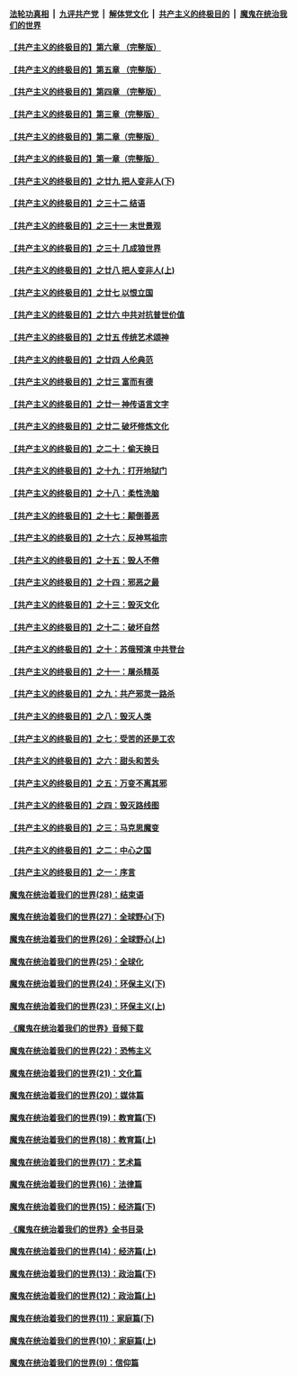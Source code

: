 ####  [法轮功真相](../../../../basic/blob/master/README.md?t=05212101) &nbsp;|&nbsp; [九评共产党](../../../../9ping.md/blob/master/README.md?t=05212101) &nbsp;|&nbsp; [解体党文化](../../../../jtdwh.md/blob/master/README.md?t=05212101)  &nbsp;|&nbsp; [共产主义的终极目的](../../../../gczydzjmd.md/blob/master/README.md?t=05212101) &nbsp;|&nbsp; [魔鬼在统治我们的世界](../../../../mgztzwmdsj.md/blob/master/README.md?t=05212101) 

#### [【共产主义的终极目的】第六章 （完整版）](../pages/nsc422/n11428913.md?t=05212101) 

#### [【共产主义的终极目的】第五章 （完整版）](../pages/nsc422/n11428912.md?t=05212101) 

#### [【共产主义的终极目的】第四章 （完整版）](../pages/nsc422/n11428907.md?t=05212101) 

#### [【共产主义的终极目的】第三章（完整版）](../pages/nsc422/n11428848.md?t=05212101) 

#### [【共产主义的终极目的】第二章（完整版）](../pages/nsc422/n11428831.md?t=05212101) 

#### [【共产主义的终极目的】第一章（完整版）](../pages/nsc422/n11417651.md?t=05212101) 

#### [【共产主义的终极目的】之廿九 把人变非人(下)](../pages/nsc422/n11344140.md?t=05212101) 

#### [【共产主义的终极目的】之三十二 结语](../pages/nsc422/n11360535.md?t=05212101) 

#### [【共产主义的终极目的】之三十一 末世景观](../pages/nsc422/n11351129.md?t=05212101) 

#### [【共产主义的终极目的】之三十 几成狼世界](../pages/nsc422/n11348280.md?t=05212101) 

#### [【共产主义的终极目的】之廿八 把人变非人(上)](../pages/nsc422/n11340492.md?t=05212101) 

#### [【共产主义的终极目的】之廿七 以恨立国](../pages/nsc422/n11336944.md?t=05212101) 

#### [【共产主义的终极目的】之廿六 中共对抗普世价值](../pages/nsc422/n11324785.md?t=05212101) 

#### [【共产主义的终极目的】之廿五 传统艺术颂神](../pages/nsc422/n11296396.md?t=05212101) 

#### [【共产主义的终极目的】之廿四 人伦典范](../pages/nsc422/n11296397.md?t=05212101) 

#### [【共产主义的终极目的】之廿三 富而有德](../pages/nsc422/n11283598.md?t=05212101) 

#### [【共产主义的终极目的】之廿一 神传语言文字](../pages/nsc422/n11263265.md?t=05212101) 

#### [【共产主义的终极目的】之廿二 破坏修炼文化](../pages/nsc422/n11245728.md?t=05212101) 

#### [【共产主义的终极目的】之二十：偷天换日](../pages/nsc422/n11238846.md?t=05212101) 

#### [【共产主义的终极目的】之十九：打开地狱门](../pages/nsc422/n11206376.md?t=05212101) 

#### [【共产主义的终极目的】之十八：柔性洗脑](../pages/nsc422/n11199994.md?t=05212101) 

#### [【共产主义的终极目的】之十七：颠倒善恶](../pages/nsc422/n11179782.md?t=05212101) 

#### [【共产主义的终极目的】之十六：反神骂祖宗](../pages/nsc422/n11166798.md?t=05212101) 

#### [【共产主义的终极目的】之十五：毁人不倦](../pages/nsc422/n11166792.md?t=05212101) 

#### [【共产主义的终极目的】之十四：邪恶之最](../pages/nsc422/n11150249.md?t=05212101) 

#### [【共产主义的终极目的】之十三：毁灭文化](../pages/nsc422/n11135227.md?t=05212101) 

#### [【共产主义的终极目的】之十二：破坏自然](../pages/nsc422/n11135214.md?t=05212101) 

#### [【共产主义的终极目的】之十：苏俄预演 中共登台](../pages/nsc422/n11118424.md?t=05212101) 

#### [【共产主义的终极目的】之十一：屠杀精英](../pages/nsc422/n11118442.md?t=05212101) 

#### [【共产主义的终极目的】之九：共产邪灵一路杀](../pages/nsc422/n11114139.md?t=05212101) 

#### [【共产主义的终极目的】之八：毁灭人类](../pages/nsc422/n11108503.md?t=05212101) 

#### [【共产主义的终极目的】之七：受苦的还是工农](../pages/nsc422/n11101809.md?t=05212101) 

#### [【共产主义的终极目的】之六：甜头和苦头](../pages/nsc422/n11096971.md?t=05212101) 

#### [【共产主义的终极目的】之五：万变不离其邪](../pages/nsc422/n11091285.md?t=05212101) 

#### [【共产主义的终极目的】之四：毁灭路线图](../pages/nsc422/n11086284.md?t=05212101) 

#### [【共产主义的终极目的】之三：马克思魔变](../pages/nsc422/n11061941.md?t=05212101) 

#### [【共产主义的终极目的】之二：中心之国](../pages/nsc422/n11047728.md?t=05212101) 

#### [【共产主义的终极目的】之一：序言](../pages/nsc422/n11086077.md?t=05212101) 

#### [魔鬼在统治着我们的世界(28)：结束语](../pages/nsc422/n10936246.md?t=05212101) 

#### [魔鬼在统治着我们的世界(27)：全球野心(下)](../pages/nsc422/n10928319.md?t=05212101) 

#### [魔鬼在统治着我们的世界(26)：全球野心(上)](../pages/nsc422/n10900318.md?t=05212101) 

#### [魔鬼在统治着我们的世界(25)：全球化](../pages/nsc422/n10788205.md?t=05212101) 

#### [魔鬼在统治着我们的世界(24)：环保主义(下)](../pages/nsc422/n10695307.md?t=05212101) 

#### [魔鬼在统治着我们的世界(23)：环保主义(上)](../pages/nsc422/n10688613.md?t=05212101) 

#### [《魔鬼在统治着我们的世界》音频下载](../pages/nsc422/n10635553.md?t=05212101) 

#### [魔鬼在统治着我们的世界(22)：恐怖主义](../pages/nsc422/n10614727.md?t=05212101) 

#### [魔鬼在统治着我们的世界(21)：文化篇](../pages/nsc422/n10597706.md?t=05212101) 

#### [魔鬼在统治着我们的世界(20)：媒体篇](../pages/nsc422/n10586579.md?t=05212101) 

#### [魔鬼在统治着我们的世界(19)：教育篇(下)](../pages/nsc422/n10564808.md?t=05212101) 

#### [魔鬼在统治着我们的世界(18)：教育篇(上)](../pages/nsc422/n10526970.md?t=05212101) 

#### [魔鬼在统治着我们的世界(17)：艺术篇](../pages/nsc422/n10499093.md?t=05212101) 

#### [魔鬼在统治着我们的世界(16)：法律篇](../pages/nsc422/n10485969.md?t=05212101) 

#### [魔鬼在统治着我们的世界(15)：经济篇(下)](../pages/nsc422/n10469975.md?t=05212101) 

#### [《魔鬼在统治着我们的世界》全书目录](../pages/nsc422/n10464261.md?t=05212101) 

#### [魔鬼在统治着我们的世界(14)：经济篇(上)](../pages/nsc422/n10457370.md?t=05212101) 

#### [魔鬼在统治着我们的世界(13)：政治篇(下)](../pages/nsc422/n10448270.md?t=05212101) 

#### [魔鬼在统治着我们的世界(12)：政治篇(上)](../pages/nsc422/n10444576.md?t=05212101) 

#### [魔鬼在统治着我们的世界(11)：家庭篇(下)](../pages/nsc422/n10440961.md?t=05212101) 

#### [魔鬼在统治着我们的世界(10)：家庭篇(上)](../pages/nsc422/n10435448.md?t=05212101) 

#### [魔鬼在统治着我们的世界(9)：信仰篇](../pages/nsc422/n10432159.md?t=05212101) 

